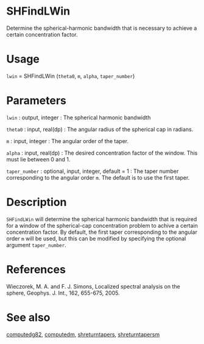 # SHFindLWin

Determine the spherical-harmonic bandwidth that is necessary to achieve a certain concentration factor.

# Usage

`lwin` = SHFindLWin (`theta0`, `m`, `alpha`, `taper_number`)

# Parameters

`lwin` : output, integer
:   The spherical harmonic bandwidth

`theta0` : input, real(dp)
:   The angular radius of the spherical cap in radians.

`m` : input, integer
:   The angular order of the taper.

`alpha` : input, real(dp)
:   The desired concentration factor of the window. This must lie between 0 and 1.

`taper_number` : optional, input, integer, default = 1
:   The taper number corresponding to the angular order `m`. The default is to use the first taper.

# Description

`SHFindLWin` will determine the spherical harmonic bandwidth that is required for a window of the spherical-cap concentration problem to achive a certain concentration factor. By default, the first taper corresponding to the angular order `m` will be used, but this can be modified by specifying the optional argument `taper_number`. 

# References

Wieczorek, M. A. and F. J. Simons, Localized spectral analysis on the sphere, 
Geophys. J. Int., 162, 655-675, 2005.

# See also

[computedg82](computedg82.html), [computedm](computedm.html), [shreturntapers](shreturntapers.html), [shreturntapersm](shreturntapersm.html)
